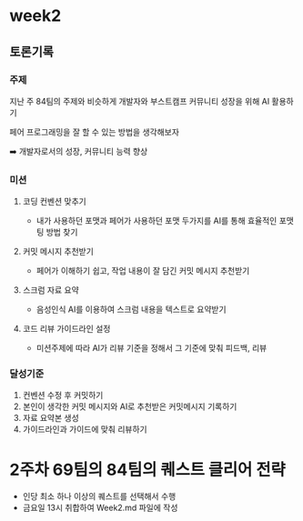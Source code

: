 # week2

## 토론기록

### 주제

지난 주 84팀의 주제와 비슷하게 개발자와 부스트캠프 커뮤니티 성장을 위해 AI 활용하기

페어 프로그래밍을 잘 할 수 있는 방법을 생각해보자

➡️ 개발자로서의 성장, 커뮤니티 능력 향상

### 미션

1. 코딩 컨벤션 맞추기
   - 내가 사용하던 포맷과 페어가 사용하던 포맷 두가지를 AI를 통해 효율적인 포맷팅 방법 찾기

2. 커밋 메시지 추천받기
   - 페어가 이해하기 쉽고, 작업 내용이 잘 담긴 커밋 메시지 추천받기

3. 스크럼 자료 요약
   - 음성인식 AI를 이용하여 스크럼 내용을 텍스트로 요약받기

4. 코드 리뷰 가이드라인 설정
   - 미션주제에 따라 AI가 리뷰 기준을 정해서 그 기준에 맞춰 피드백, 리뷰

### 달성기준

1. 컨벤션 수정 후 커밋하기
2. 본인이 생각한 커밋 메시지와 AI로 추천받은 커밋메시지 기록하기
3. 자료 요약본 생성
4. 가이드라인과 가이드에 맞춰 리뷰하기

# 2주차 69팀의 84팀의 퀘스트 클리어 전략

- 인당 최소 하나 이상의 퀘스트를 선택해서 수행
- 금요일 13시 취합하여 Week2.md 파일에 작성
